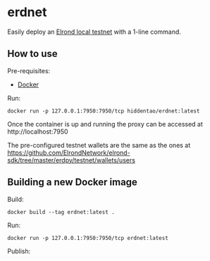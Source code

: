 # erdnet

Easily deploy an [Elrond local testnet](https://docs.elrond.com/developers/setup-a-local-testnet) with a 1-line command.

## How to use

Pre-requisites:

* [Docker](https://www.docker.com/)

Run:

```
docker run -p 127.0.0.1:7950:7950/tcp hiddentao/erdnet:latest
```

Once the container is up and running the proxy can be accessed at http://localhost:7950

The pre-configured testnet wallets are the same as the ones at https://github.com/ElrondNetwork/elrond-sdk/tree/master/erdpy/testnet/wallets/users 

## Building a new Docker image

Build:

```
docker build --tag erdnet:latest .
```

Run:

```
docker run -p 127.0.0.1:7950:7950/tcp erdnet:latest
```

Publish:

```
```
